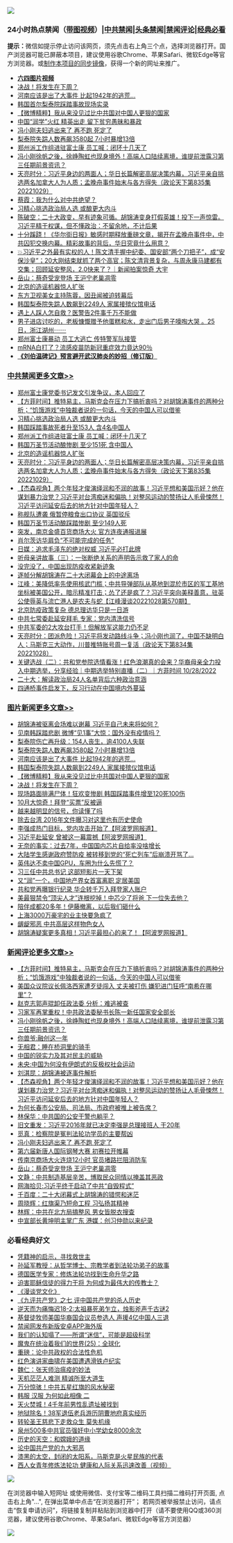 ![](https://raw.githubusercontent.com/jsvpn/jsproxy/dev/64photo/fqnews-qr.jpg)

<div id="tt">
<h3>24小时热点禁闻（<a href="https://aaa.v2dns.tk/?QAjUl=BgRp5UNKRn&T5Vk=fPVH&Q59Ab=WxGE" target="_blank">带图视频</a>）|<a href="#%E4%B8%AD%E5%85%B1%E7%A6%81%E9%97%BB%E6%9B%B4%E5%A4%9A%E6%96%87%E7%AB%A0">中共禁闻</a>|<a href="#%E5%9B%BE%E7%89%87%E6%96%B0%E9%97%BB%E6%9B%B4%E5%A4%9A%E6%96%87%E7%AB%A0">头条禁闻</a>|<a href="#%E6%96%B0%E9%97%BB%E8%AF%84%E8%AE%BA%E6%9B%B4%E5%A4%9A%E6%96%87%E7%AB%A0">禁闻评论|<a href="#%E5%BF%85%E7%9C%8B%E7%BB%8F%E5%85%B8%E5%A5%BD%E6%96%87">经典必看</a></h3>
<div><b>提示：</b>微信如提示停止访问该网页，须先点击右上角三个点，选择浏览器打开。国产浏览器可能已屏蔽本项目，建议使用谷歌Chrome、苹果Safari、微软Edge等官方浏览器。或<a href="%E5%88%B6%E4%BD%9Cgit%E7%A6%81%E9%97%BB%E9%95%9C%E5%83%8F.md">制作本项目的同步镜像</a>，获得一个新的网址来推广。</div>
<ul>
<li><b><a href="http://d2.v2rss.gq/64.mp4" target="_blank">六四图片视频</a></b></li>
<li><a href="/topimagenews/20221030/1804124.md">决战！将发生在下周？</a></li>
<li><a href="/topimagenews/20221030/1804255.md">河南应该是出了大事件 比起1942年的逃荒…</a></li>
<li><a href="/cnnews/20221030/1804267.md">韩国首尔梨泰院踩踏事故现场实录</a></li>
<li><a href="/topimagenews/20221030/1804217.md">【微博精粹】我从来没见过比中共国对中国人更狠的国家</a></li>
<li><a href="/cnnews/20221030/1804153.md">中国“润学”火红 精英出走 留下贫穷愚昧和暴政</a></li>
<li><a href="/comments/20221030/1804137.md">冯小刚夫妇逃出来了 再不跑 死定了</a></li>
<li><a href="/topimagenews/20221030/1804272.md">梨泰院失踪人数再飙3580起 7小时暴增13倍</a></li>
<li><a href="/cbnews/20221030/1804324.md">郑州派工作组进驻富士康 员工喊：闭环十几天了</a></li>
<li><a href="/comments/20221030/1804249.md">冯小刚徐帆之後，徐峥陶虹也现身境外！高端人口陆续离境，谁提前泄露习第三任期前景资讯？</a></li>
<li><a href="/cbnews/20221030/1804231.md">天亮时分：习近平身边的两面人；华日长篇解密高层决策内幕，习近平亲自挑选两名加拿大人为人质；孟晚舟事件始末与各方得失（政论天下第835集 20221029）</a></li>
<li><a href="/baitai/20221030/1804297.md">蔡霞：我为什么对中共绝望？</a></li>
<li><a href="/cbnews/20221030/1804363.md">习精心挑选政治局人选 或酿更大内斗</a></li>
<li><a href="/sohnews/20221030/1804340.md">陈破空：二十大政变，早有迹象可循。胡锦涛变身打假英雄！投下一声惊雷。习近平精于权谋，但不懂政治：不留余地，不计后果</a></li>
<li><a href="/sohnews/20221030/1804346.md">十分蹊跷！《华尔街日报》敏感时期释放重磅文章，揭开在孟晚舟事件中，中共囚犯交换内幕。精彩故事的背后，华日究竟什么用意？</a></li>
<li><a href="/sohnews/20221030/1804273.md">💥习近平之外最有实权的人！陈文清手握中纪委、国安部“两个刀把子”，成“安保沙皇”；20大刚结束就抓了两个高官；陈文清背景复杂，与周永康马建都有交集；回顾延安整风，2.0快来了？｜新闻拍案惊奇 大宇</a></li>
<li><a href="/comments/20221030/1804131.md">岳山：蔡奇受宠登场 王沪宁老巢凋零</a></li>
<li><a href="/cbnews/20221030/1804232.md">北京的造谣机器惊人扩张</a></li>
<li><a href="/yule/20221030/1804258.md">东方卫视美女主持陈蓉，因丑闻被迫转幕后</a></li>
<li><a href="/topimagenews/20221030/1804254.md">韩国梨泰院失踪人数飙到2249人 家属接殡仪馆电话</a></li>
<li><a href="/cnnews/20221030/1804257.md">遇上人踩人怎自救？医警告2件事千万不能做</a></li>
<li><a href="/sohnews/20221030/1804326.md">男子进店讨吃的，老板慷慨赠予他蛋糕和水，走出门后男子嚎啕大哭 。25日，浙江湖州⋯⋯</a></li>
<li><a href="/baitai/20221030/1804371.md">郑州富士康暴动 员工大逃亡 传特警军队接管</a></li>
<li><a href="/cnnews/20221030/1804172.md">mRNA白打了？流感疫苗防新冠重症效力竟达90％</a></li>
<li><b><a href="/comments/20200207/1272816.md" target="_blank">《刘伯温碑记》预言避开武汉肺炎的妙招（修订版）</a></b></li>
</ul>
</div>

<div class="catlist">
<h3><a href="/cbnews/" target="_blank">中共禁闻</a><span><a href="/cbnews/" target="_blank" rel="nofollow">更多文章>></a></span></h3>
<ul>
<li><a href="/cbnews/20221031/1804421.md" target="_blank">郑州富士康党委书记发文引发争议，本人回应了</a></li>
<li><a href="/comments/20221031/1804420.md" target="_blank">【方菲时间】推特易主，马斯克会在压力下搞折衷吗？对胡锦涛事件的两种分析；“饥饿游戏”中独裁者说的一句话，今天的中国人可以借鉴</a></li>
<li><a href="/cbnews/20221030/1804363.md" target="_blank">习精心挑选政治局人选 或酿更大内斗</a></li>
<li><a href="/cbnews/20221030/1804345.md" target="_blank">韩国踩踏事故死者升至153人 含4名中国人</a></li>
<li><a href="/cbnews/20221030/1804324.md" target="_blank">郑州派工作组进驻富士康 员工喊：闭环十几天了</a></li>
<li><a href="/cbnews/20221030/1804261.md" target="_blank">韩国万圣节活动酿惨剧 至少151死 含中国人</a></li>
<li><a href="/cbnews/20221030/1804232.md" target="_blank">北京的造谣机器惊人扩张</a></li>
<li><a href="/cbnews/20221030/1804231.md" target="_blank">天亮时分：习近平身边的两面人；华日长篇解密高层决策内幕，习近平亲自挑选两名加拿大人为人质；孟晚舟事件始末与各方得失（政论天下第835集 20221029）</a></li>
<li><a href="/comments/20221030/1804219.md" target="_blank">【杰森视角】两个年轻才俊演绎润和不润的故事！习近平想和美国示好？他在谋划暴力治党？习近平对台湾痴迷和偏执！对整风运动的赞扬让人毛骨悚然！习近平访问延安后去的地方针对中国年轻人？</a></li>
<li><a href="/cbnews/20221030/1804213.md" target="_blank">称舰队遭袭 俄暂停粮食出口协议 英国驳斥</a></li>
<li><a href="/cbnews/20221030/1804212.md" target="_blank">韩国万圣节活动酿踩踏惨剧 至少149人死</a></li>
<li><a href="/cbnews/20221030/1804109.md" target="_blank">突发，南京金盛百货商场大火 官方连夜通报进展</a></li>
<li><a href="/cbnews/20221030/1804060.md" target="_blank">肖尔茨访华肩负“不可能完成的任务”</a></li>
<li><a href="/cbnews/20221029/1804037.md" target="_blank">日媒：追求毛泽东的绝对权威 习近平必打此牌</a></li>
<li><a href="/cbnews/20221029/1803953.md" target="_blank">听母亲讲故事（三）：一张断绝关系的声明告示救了家人的命</a></li>
<li><a href="/cbnews/20221029/1803985.md" target="_blank">没完没了，中国出现防疫收紧新迹象</a></li>
<li><a href="/cbnews/20221029/1803972.md" target="_blank">逐帧分解胡锦涛在二十大闭幕会上的中途离场</a></li>
<li><a href="/cbnews/20221029/1803901.md" target="_blank">江峰：美降低率先使用核武门槛；中共导弹部队从基地到混於市区的军工基地坐标被美国公开，暗示精准打击；怂了还是疯了？习近平突向美释善意，驻英公使辱英与流亡港人是农夫与蛇【江峰漫谈20221028第570期】</a></li>
<li><a href="/cbnews/20221029/1803887.md" target="_blank">北京防疫政策复杂 德总理访华只是一日游</a></li>
<li><a href="/cbnews/20221029/1803855.md" target="_blank">中共七常委赴延安拜毛 专家：党内清洗信号</a></li>
<li><a href="/cbnews/20221029/1803828.md" target="_blank">中共军委的2大攻台打手！但解放军这能力仍不足</a></li>
<li><a href="/cbnews/20221029/1803807.md" target="_blank">天亮时分：团派危险！习近平将发动路线斗争；冯小刚也润了，中国不缺明白人；马斯克三大动作，川普推特账号周一复活（政论天下第834集 20221028）</a></li>
<li><a href="/comments/20221029/1803732.md" target="_blank">关键选战（二）：共和党参院选情看涨！红色浪潮真的会来？华裔母亲全力投入中期选举，分享经验｜中期选举特别直播（二）｜方菲时间 10/28/2022</a></li>
<li><a href="/cbnews/20221029/1803705.md" target="_blank">二十大：解读政治局24人名单背后六种政治意涵</a></li>
<li><a href="/cbnews/20221029/1803704.md" target="_blank">四通桥事件启发下，反习行动在中国境内外蔓延</a></li>

</ul>
</div>
<div class="catlist">
<h3><a href="/topimagenews/" target="_blank">图片新闻</a><span><a href="/topimagenews/" target="_blank" rel="nofollow">更多文章>></a></span></h3>
<ul>
<li><a href="/topimagenews/20221031/1804441.md" target="_blank">胡锦涛被驱离会场难以谢幕 习近平自己未来将如何？</a></li>
<li><a href="/topimagenews/20221031/1804410.md" target="_blank">见南韩踩踏悲剧 微博“见1事”大惊：国外没有疫情吗？</a></li>
<li><a href="/topimagenews/20221031/1804388.md" target="_blank">梨泰院伤亡再升级：154人丧生，逾4100人失联</a></li>
<li><a href="/topimagenews/20221030/1804272.md" target="_blank">梨泰院失踪人数再飙3580起 7小时暴增13倍</a></li>
<li><a href="/topimagenews/20221030/1804255.md" target="_blank">河南应该是出了大事件 比起1942年的逃荒…</a></li>
<li><a href="/topimagenews/20221030/1804254.md" target="_blank">韩国梨泰院失踪人数飙到2249人 家属接殡仪馆电话</a></li>
<li><a href="/topimagenews/20221030/1804217.md" target="_blank">【微博精粹】我从来没见过比中共国对中国人更狠的国家</a></li>
<li><a href="/topimagenews/20221030/1804124.md" target="_blank">决战！将发生在下周？</a></li>
<li><a href="/topimagenews/20221030/1804108.md" target="_blank">现场路面排满尸体！狂欢变惨剧 韩国踩踏事件增至120死100伤</a></li>
<li><a href="/topimagenews/20221030/1804087.md" target="_blank">10月大惊奇！拜登“买票”反被逼</a></li>
<li><a href="/topimagenews/20221030/1804086.md" target="_blank">越来越明显的信号，你读懂了吗</a></li>
<li><a href="/topimagenews/20221030/1804085.md" target="_blank">除去台湾 2016年文件曝习对这里也有历史使命</a></li>
<li><a href="/topimagenews/20221029/1804051.md" target="_blank">李强成热门目标，党内攻击开始了【阿波罗网报道】</a></li>
<li><a href="/topimagenews/20221029/1804030.md" target="_blank">习近平赴延安 曾被这一幕震撼【阿波罗网报道】</a></li>
<li><a href="/topimagenews/20221029/1803943.md" target="_blank">无奈的事实：过去7年，中国国内芯片自给率没啥增长</a></li>
<li><a href="/topimagenews/20221029/1803942.md" target="_blank">大陆学生感谢政府赞防疫 被转移到党的“死亡列车”后崩溃开骂了&#8230;</a></li>
<li><a href="/topimagenews/20221029/1803941.md" target="_blank">英伟达不卖中国GPU，车圈为什么先慌了？</a></li>
<li><a href="/topimagenews/20221029/1803897.md" target="_blank">习三任中共总书记 这部短影片一天下架</a></li>
<li><a href="/topimagenews/20221029/1803860.md" target="_blank">又“润”一个，中国地产界女首富离职 定居美国</a></li>
<li><a href="/topimagenews/20221029/1803859.md" target="_blank">共和党再曝银行纪录 华企转千万入拜登家人账户</a></li>
<li><a href="/topimagenews/20221029/1803843.md" target="_blank">美最狠禁令“顶尖人才”连根挖掉！中芯少了将爸 下一位失去他？</a></li>
<li><a href="/topimagenews/20221029/1803842.md" target="_blank">陪伴成都20多年！伊藤撤离，以后我们砸什么</a></li>
<li><a href="/topimagenews/20221029/1803841.md" target="_blank">上海3000万豪宅的业主快要急疯了</a></li>
<li><a href="/topimagenews/20221029/1803734.md" target="_blank">龌龊邪恶 中共高层这样物色女人</a></li>
<li><a href="/topimagenews/20221028/1803609.md" target="_blank">胡锦涛疑案更多真相！习近平最担心的来了！【阿波罗网报道】</a></li>

</ul>
</div>
<div class="catlist">
<h3><a href="/comments/" target="_blank">新闻评论</a><span><a href="/comments/" target="_blank" rel="nofollow">更多文章>></a></span></h3>
<ul>
<li><a href="/comments/20221031/1804420.md" target="_blank">【方菲时间】推特易主，马斯克会在压力下搞折衷吗？对胡锦涛事件的两种分析；“饥饿游戏”中独裁者说的一句话，今天的中国人可以借鉴</a></li>
<li><a href="/comments/20221031/1804379.md" target="_blank">美国众议院议长佩洛西家遭歹徒闯入 丈夫被打伤 嫌犯进门狂呼“南希在哪里”？</a></li>
<li><a href="/comments/20221031/1804378.md" target="_blank">赵克志郭声琨卸任政法委 分析：难逃被查</a></li>
<li><a href="/comments/20221030/1804347.md" target="_blank">习家军再掌重权！中共政法委秘书长陈一新任国家安全部长</a></li>
<li><a href="/comments/20221030/1804249.md" target="_blank">冯小刚徐帆之後，徐峥陶虹也现身境外！高端人口陆续离境，谁提前泄露习第三任期前景资讯？</a></li>
<li><a href="/comments/20221030/1804241.md" target="_blank">你兽爷:融创这一年</a></li>
<li><a href="/comments/20221030/1804240.md" target="_blank">无相君：睡在桥洞里的骑手</a></li>
<li><a href="/comments/20221030/1804239.md" target="_blank">中国的锐实力及其对民主的威胁</a></li>
<li><a href="/comments/20221030/1804238.md" target="_blank">未央:中国为何没有伊朗式的反极权社会运动</a></li>
<li><a href="/comments/20221030/1804228.md" target="_blank">刘淇昆：胡锦涛被逐事件解析</a></li>
<li><a href="/comments/20221030/1804219.md" target="_blank">【杰森视角】两个年轻才俊演绎润和不润的故事！习近平想和美国示好？他在谋划暴力治党？习近平对台湾痴迷和偏执！对整风运动的赞扬让人毛骨悚然！习近平访问延安后去的地方针对中国年轻人？</a></li>
<li><a href="/comments/20221030/1804207.md" target="_blank">为何长春市公安局、司法局、市政府被推上被告席？</a></li>
<li><a href="/comments/20221030/1804188.md" target="_blank">林保华：中共国的公安干警也躺平？</a></li>
<li><a href="/comments/20221030/1804187.md" target="_blank">旧文重发：习近平2016年就已决定李强是总理接班人 干20年</a></li>
<li><a href="/comments/20221030/1804141.md" target="_blank">觅真：检察院是冤判法轮功学员的主要帮凶</a></li>
<li><a href="/comments/20221030/1804137.md" target="_blank">冯小刚夫妇逃出来了 再不跑 死定了</a></li>
<li><a href="/comments/20221030/1804133.md" target="_blank">第六届新唐人国际钢琴大赛 初赛拉开帷幕</a></li>
<li><a href="/comments/20221030/1804132.md" target="_blank">传南京商场大火连烧12小时 官员堵路拦阻消防车</a></li>
<li><a href="/comments/20221030/1804131.md" target="_blank">岳山：蔡奇受宠登场 王沪宁老巢凋零</a></li>
<li><a href="/comments/20221030/1804129.md" target="_blank">文静：中共制造基层辛苦，博取民众同情以掩盖其恶政</a></li>
<li><a href="/comments/20221030/1804128.md" target="_blank">网海拾贝:习近平终于启动了中共“自毁程式”</a></li>
<li><a href="/comments/20221030/1804127.md" target="_blank">千百度：二十大闭幕式上胡锦涛的错愕和迷茫</a></li>
<li><a href="/comments/20221030/1804126.md" target="_blank">周晓辉：红旗渠乃短命工程 习弘扬其精神</a></li>
<li><a href="/comments/20221030/1804125.md" target="_blank">林辉：中共在北方局搞整风 男女皆脱衣搜查</a></li>
<li><a href="/comments/20221029/1804026.md" target="_blank">中宣部长黄坤明主掌广东 港媒：创习仲勋以来纪录</a></li>

</ul>
</div>

<div class="catlist">
<h3>必看经典好文</h3>
<ul>
<li><a href="/tculture/xiulian/20150708/421752.md" target="_blank">凭籍神的启示，寻找救世主</a></li>
<li><a href="/comments/20210629/1576797.md" target="_blank">孙延军教授：从哲学博士、宗教学者到法轮功弟子的故事</a></li>
<li><a href="/comments/20200607/783186.md" target="_blank">德国医学专家：修炼法轮功找到生命升华之路</a></li>
<li><a href="/comments/20200622/1346846.md" target="_blank">迫害耶稣信徒的得力干将  为何成为最伟大的传教士？</a></li>
<li><a href="/comments/20200521/783167.md" target="_blank">《漫谈党文化》</a></li>
<li><a href="/bookonline/20131116/201048.md" target="_blank">《九评共产党》之七 评中国共产党的杀人历史</a></li>
<li><a href="/tculture/20190304/1091070.md" target="_blank">逆天而为痛悔迟18-2:太祖暴死弟乍立，烛影斧声千古谜2</a></li>
<li><a href="/taiwannews/20220804/1767098.md" target="_blank">基督徒牧师美国华裔国会议员参选人 声援4亿中国人三退</a></li>
<li><a href="/comments/20200627/783266.md" target="_blank">禁闻网发布新版安卓APP海外版</a></li>
<li><a href="/sohnews/20161029/607205.md" target="_blank">我们的认知塌了——所谓“迷信”，可能是超级科学</a></li>
<li><a href="/comments/20181017/1014654.md" target="_blank">魔鬼在统治着我们的世界(25)：全球化</a></li>
<li><a href="/comments/20200705/783271.md" target="_blank">重磅：论中共政权的合法性危机</a></li>
<li><a href="/lishi/20140517/664349.md" target="_blank">红色演讲家曲啸在美国遭遇滑铁卢纪实</a></li>
<li><a href="/comments/20200224/1282494.md" target="_blank">魏仁：张天师治瘟疫的妙法</a></li>
<li><a href="/comments/20210302/1496716.md" target="_blank">天机茫茫人难测 精诚所至大道生</a></li>
<li><a href="/ccpdope/20210708/1583079.md" target="_blank">万分惊骇！中共五星红旗的风水秘密</a></li>
<li><a href="/bannedvideo/20220321/1707657.md" target="_blank">韩服 汉服 为何如此相像 二</a></li>
<li><a href="/ccpdope/20181219/1049286.md" target="_blank">天火焚城！4千年前男性乱遗址被找到</a></li>
<li><a href="/cbnews/20200531/1337381.md" target="_blank">地狱除名！38军退伍老兵游历阴曹地府真实经历</a></li>
<li><a href="/health/20141127/823595.md" target="_blank">转轮圣王慈悲下走救众生 莫失机缘</a></li>
<li><a href="/comments/20200704/783272.md" target="_blank">泉州500多中共官员强奸中小学幼女8000余次</a></li>
<li><a href="/cbnews/20190219/1083302.md" target="_blank">历史的天空：和嫦娥的道缘</a></li>
<li><a href="/comments/20200717/1361899.md" target="_blank">论中国共产党的九大邪恶</a></li>
<li><a href="/cbnews/20211017/1639766.md" target="_blank">漆黑的太空，封闭的太阳系，马斯克是火星民族的代表</a></li>
<li><a href="/comments/20220520/1735217.md" target="_blank">西人女青年修炼法轮功 健康和人际关系迅速改善（视频）</a></li>

</ul>
</div>

![](https://raw.githubusercontent.com/jsvpn/jsproxy/dev/64photo/fqnews-qr.jpg)

在浏览器中输入短网址 或使用微信、支付宝等二维码工具扫描二维码打开页面, 点击右上角"...", 在弹出菜单中点击“在浏览器打开”； 若网页被举报禁止访问，请点击“恢复申请访问”，将链接复制并粘贴到浏览器中打开（请不要使用QQ或360浏览器，建议使用谷歌Chrome、苹果Safari、微软Edge等官方浏览器）

![](https://raw.githubusercontent.com/jsvpn/jsproxy/dev/64photo/wx.jpg)